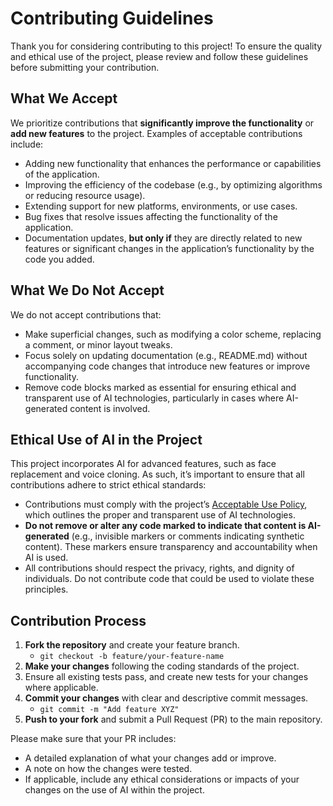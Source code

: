 # Contributing Guidelines

Thank you for considering contributing to this project! To ensure the quality and ethical use of the project, please review and follow these guidelines before submitting your contribution.

## What We Accept

We prioritize contributions that **significantly improve the functionality** or **add new features** to the project. Examples of acceptable contributions include:

- Adding new functionality that enhances the performance or capabilities of the application.
- Improving the efficiency of the codebase (e.g., by optimizing algorithms or reducing resource usage).
- Extending support for new platforms, environments, or use cases.
- Bug fixes that resolve issues affecting the functionality of the application.
- Documentation updates, **but only if** they are directly related to new features or significant changes in the application’s functionality by the code you added.

## What We Do Not Accept

We do not accept contributions that:

- Make superficial changes, such as modifying a color scheme, replacing a comment, or minor layout tweaks.
- Focus solely on updating documentation (e.g., README.md) without accompanying code changes that introduce new features or improve functionality.
- Remove code blocks marked as essential for ensuring ethical and transparent use of AI technologies, particularly in cases where AI-generated content is involved.

## Ethical Use of AI in the Project

This project incorporates AI for advanced features, such as face replacement and voice cloning. As such, it’s important to ensure that all contributions adhere to strict ethical standards:

- Contributions must comply with the project’s [Acceptable Use Policy](https://wunjo.online/acceptable-use-policy), which outlines the proper and transparent use of AI technologies.
- **Do not remove or alter any code marked to indicate that content is AI-generated** (e.g., invisible markers or comments indicating synthetic content). These markers ensure transparency and accountability when AI is used.
- All contributions should respect the privacy, rights, and dignity of individuals. Do not contribute code that could be used to violate these principles.

## Contribution Process

1. **Fork the repository** and create your feature branch.
   - `git checkout -b feature/your-feature-name`
2. **Make your changes** following the coding standards of the project.
3. Ensure all existing tests pass, and create new tests for your changes where applicable.
4. **Commit your changes** with clear and descriptive commit messages.
   - `git commit -m "Add feature XYZ"`
5. **Push to your fork** and submit a Pull Request (PR) to the main repository.

Please make sure that your PR includes:
- A detailed explanation of what your changes add or improve.
- A note on how the changes were tested.
- If applicable, include any ethical considerations or impacts of your changes on the use of AI within the project.
